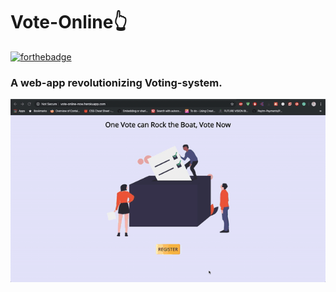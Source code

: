 # Vote-Online👆

[![forthebadge](https://forthebadge.com/images/badges/made-with-ruby.svg)](https://forthebadge.com)

### A web-app revolutionizing Voting-system.

![](vote-online-now.gif)
